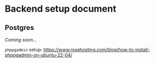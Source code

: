 # Backend setup document

## Postgres

*Coming soon...*

`phppgadmin` setup: https://www.rosehosting.com/blog/how-to-install-phppgadmin-on-ubuntu-22-04/
